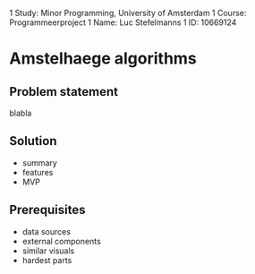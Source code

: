 1 Study:  Minor Programming, University of Amsterdam
1 Course: Programmeerproject
1 Name:   Luc Stefelmanns
1 ID:     10669124


# Amstelhaege algorithms


## Problem statement

blabla



## Solution

* summary
* features
* MVP



## Prerequisites

* data sources
* external components
* similar visuals
* hardest parts


